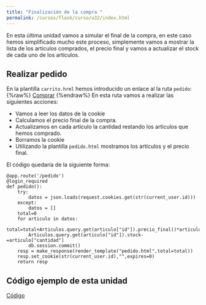```yaml
---
title: "Finalización de la compra "
permalink: /cursos/flask/curso/u32/index.html
---
```


En esta última unidad vamos a simular el final de la compra, en este caso hemos simplificado mucho este proceso, simplemente vamos a mostrar la lista de los artículos comprados, el precio final y vamos a actualizar el stock de cada uno de los artículos.

## Realizar pedido

En la plantilla `carrito.hrml` hemos introducido un enlace al la ruta `pedido`:
{%raw%}
	<a class="btn btn-primary" href="{{url_for('pedido')}}" role="button">Comprar</a>
{%endraw%}
En esta ruta vamos a realizar las siguientes acciones:

* Vamos a leer los datos de la cookie
* Calculamos el precio final de la compra.
* Actualizamos en cada artículo la cantidad restando los artículos que hemos comprado.
* Borramos la cookie
* Utilizando la plantilla `pedido.html` mostramos los artículos y el precio final.

El código quedaría de la siguiente forma:

	@app.route('/pedido')
	@login_required
	def pedido():
		try:
			datos = json.loads(request.cookies.get(str(current_user.id)))
		except:
			datos = []
		total=0
		for articulo in datos:
			total=total+Articulos.query.get(articulo["id"]).precio_final()*articulo["cantidad"]
			Articulos.query.get(articulo["id"]).stock-=articulo["cantidad"]
			db.session.commit()
		resp = make_response(render_template("pedido.html",total=total))
		resp.set_cookie(str(current_user.id),"",expires=0)
		return resp

## Código ejemplo de esta unidad

[Código](https://github.com/josedom24/curso_flask/tree/master/ejemplos/u32)
